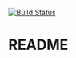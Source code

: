 [![Build Status](https://travis-ci.org/bargenson/rails-example.svg?branch=master)](https://travis-ci.org/bargenson/rails-example)

# README
